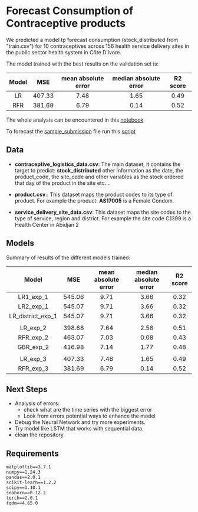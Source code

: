 # Forecast Consumption of Contraceptive products


We  predicted a model tp forecast consumption (stock_distributed from "train.csv") for 10 contraceptives across 156 health service delivery sites in the public sector health system in Côte D’Ivore. 

The model trained with the best results on the validation set is:

|Model|MSE|mean absolute error|median absolute error| R2 score|
|:----:|:----:|:--------:|:--------------:|:-------:|
|LR|407.33|7.48|1.65|0.49|
|RFR|381.69|6.79|0.14|0.52|

The whole analysis can be encountered in this [notebook](/notebooks/notebook_contraceptives.ipynb)

To forecast the [sample_submission](/data/SampleSubmission.csv) file run this [script](/forecast_submission_sample.py)
## Data 

- **contraceptive_logistics_data.csv**: The main dataset, it contains the target to predict: **stock_distributed** other information as the date, the product_code, the site_code and other variables as the stock ordered that day of the product in the site etc....

- **product.csv**:: This dataset maps the product codes to its type of product. For example the product: **AS17005** is a Female Condom.

- **service_delivery_site_data.csv**: This dataset maps the site codes to the type of service, region and district. For example the site code C1399 is a Health Center in Abidjan 2 

## Models

Summary of results of the different models trained: 

|Model|MSE|mean absolute error|median absolute error| R2 score|
|:----:|:----:|:--------:|:--------------:|:-------:|
|LR1_exp_1|545.06|9.71|3.66|0.32|
|LR2_exp_1|545.07|9.71|3.66|0.32|
|LR_district_exp_1|545.07|9.71|3.66|0.32|
||
|LR_exp_2|398.68|7.64|2.58|0.51|
|RFR_exp_2|463.07|7.03|0.08|0.43|
|GBR_exp_2|416.98|7.14|1.77|0.48|
||
|LR_exp_3|407.33|7.48|1.65|0.49|
|RFR_exp_3|381.69|6.79|0.14|0.52|

## Next Steps

- Analysis of errors:
    - check what are the time series with the biggest error
    - Look from errors potential ways to enhance the model
- Debug the Neural Network and try more experiments.
- Try model like LSTM that works with sequential data.
- clean the repository


## Requirements


```
matplotlib==3.7.1
numpy==1.24.3
pandas==2.0.1
scikit-learn==1.2.2
scipy==1.10.1
seaborn==0.12.2
torch==2.0.1
tqdm==4.65.0
```